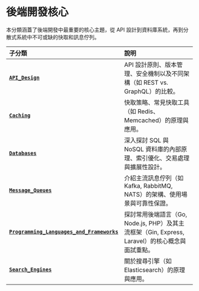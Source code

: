 # 後端開發核心

本分類涵蓋了後端開發中最重要的核心主題，從 API 設計到資料庫系統，再到分散式系統中不可或缺的快取和訊息佇列。

| 子分類 | 說明 |
| :--- | :--- |
| [**`API_Design`**](./API_Design/) | API 設計原則、版本管理、安全機制以及不同架構（如 REST vs. GraphQL）的比較。 |
| [**`Caching`**](./Caching/) | 快取策略、常見快取工具（如 Redis、Memcached）的原理與應用。 |
| [**`Databases`**](./Databases/) | 深入探討 SQL 與 NoSQL 資料庫的內部原理、索引優化、交易處理與擴展性設計。 |
| [**`Message_Queues`**](./Message_Queues/) | 介紹主流訊息佇列（如 Kafka, RabbitMQ, NATS）的架構、使用場景與可靠性保證。 |
| [**`Programming_Languages_and_Frameworks`**](./Programming_Languages_and_Frameworks/) | 探討常用後端語言（Go, Node.js, PHP）及其主流框架（Gin, Express, Laravel）的核心概念與面試重點。 |
| [**`Search_Engines`**](./Search_Engines/) | 關於搜尋引擎（如 Elasticsearch）的原理與應用。 |

